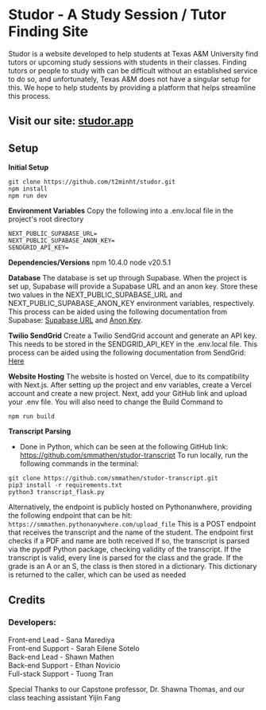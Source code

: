 # Studor - A Study Session / Tutor Finding Site

Studor is a website developed to help students at Texas A&M University find tutors or upcoming study sessions with students in their classes. Finding tutors or people to study with can be difficult without an established service to do so, and unfortunately, Texas A&M does not have a singular setup for this. We hope to help students by providing a platform that helps streamline this process.

## Visit our site: [studor.app](https://www.studor.app)

## Setup

**Initial Setup**

```
git clone https://github.com/t2minht/studor.git  
npm install   
npm run dev
```

**Environment Variables**
Copy the following into a .env.local file in the project's root directory

```
NEXT_PUBLIC_SUPABASE_URL=
NEXT_PUBLIC_SUPABASE_ANON_KEY=
SENDGRID_API_KEY=
```

**Dependencies/Versions**
npm 10.4.0
node v20.5.1

**Database**
The database is set up through Supabase. When the project is set up, Supabase will provide a Supabase URL and an anon key. Store these two values in the NEXT_PUBLIC_SUPABASE_URL and  NEXT_PUBLIC_SUPABASE_ANON_KEY environment variables, respectively. This process can be aided using the following documentation from Supabase: [Supabase URL](https://supabase.com/docs/guides/api) and [Anon Key](https://supabase.com/docs/guides/api/api-keys).

**Twilio SendGrid**
Create a Twilio SendGrid account and generate an API key. This needs to be stored in the SENDGRID_API_KEY in the .env.local file. This process can be aided using the following documentation from SendGrid: [Here](https://docs.sendgrid.com/ui/account-and-settings/api-keys)

****Website Hosting****
The website is hosted on Vercel, due to its compatibility with Next.js. After setting up the project and env variables, create a Vercel account and create a new project. Next, add your GitHub link and upload your .env file. You will also need to change the Build Command to

``npm run build``

**Transcript Parsing**

- Done in Python, which can be seen at the following GitHub link: https://github.com/smmathen/studor-transcript
  To run locally, run the following commands in the terminal:

```
git clone https://github.com/smmathen/studor-transcript.git
pip3 install -r requirements.txt
python3 transcript_flask.py
```

Alternatively, the endpoint is publicly hosted on Pythonanwhere, providing the following endpoint that can be hit:
``https://smmathen.pythonanywhere.com/upload_file``
This is a POST endpoint that receives the transcript and the name of the student.
The endpoint first checks if a PDF and name are both received
If so, the transcript is parsed via the pypdf Python package, checking validity of the transcript.
If the transcript is valid, every line is parsed for the class and the grade. If the grade is an A or an S, the class is then stored in a dictionary.
This dictionary is returned to the caller, which can be used as needed

## Credits

### Developers:  
Front-end Lead - Sana Marediya  
Front-end Support - Sarah Eilene Sotelo  
Back-end Lead - Shawn Mathen  
Back-end Support  - Ethan Novicio  
Full-stack Support - Tuong Tran

Special Thanks to our Capstone professor, Dr. Shawna Thomas, and our class teaching assistant Yijin Fang
